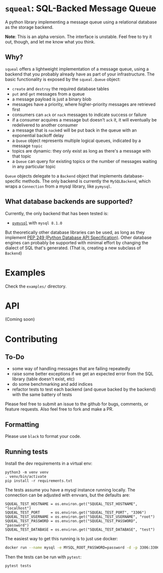 # `squeal`: SQL-Backed Message Queue

A python library implementing a message queue using a relational database as the storage backend.

**Note**: This is an alpha version.  The interface is unstable.  Feel free to try it out, though, and let me know what you think.

## Why?

`squeal` offers a lightweight implementation of a message queue, using a backend that you probably already have as part of your infrastructure.  The basic functionality is exposed by the `squeal.Queue` object:

* `create` and `destroy` the required database tables
* `put` and `get` messages from a queue
* a message payload is just a binary blob
* messages have a priority, where higher-priority messages are retrieved first
* consumers can `ack` or `nack` messages to indicate success or failure
* if a consumer acquires a message but doesn't `ack` it, it will eventually be redelivered to another consumer
* a message that is `nack`ed will be put back in the queue with an exponential backoff delay
* a `Queue` object represents multiple logical queues, indicated by a message `topic`
* topics are dynamic: they only exist as long as there's a message with that topic
* a `Queue` can query for existing topics or the number of messages waiting in any particular topic

`Queue` objects delegate to a `Backend` object that implements database-specific methods.  The only backend is currently the `MySQLBackend`, which wraps a `Connection` from a mysql library, like `pymysql`.

## What database backends are supported?

Currently, the only backend that has been tested is:

* [`pymysql`](https://github.com/PyMySQL/PyMySQL) with `mysql 8.1.0`

But theoretically other database libraries can be used, as long as they implement [PEP 249 (Python Database API Specification)](https://peps.python.org/pep-0249/).  Other database engines can probably be supported with minimal effort by changing the dialect of SQL that's generated.  (That is, creating a new subclass of `Backend`)

# Examples
Check the `examples/` directory.

# API
(Coming soon)

# Contributing

## To-Do
* some way of handling messages that are failing repeatedly
* raise some better exceptions if we get an expected error from the SQL library (table doesn't exist, etc)
* do some benchmarking and add indices
* refactor tests to test each backend (and queue backed by the backend) with the same battery of tests

Please feel free to submit an issue to the github for bugs, comments, or feature requests.  Also feel free to fork and make a PR.

## Formatting
Please use `black` to format your code.

## Running tests
Install the dev requirements in a virtual env:
```python3
python3 -m venv venv
. venv/bin/activate
pip install -r requirements.txt
```

The tests assume you have a mysql instance running locally.  The connection can be adjusted with envvars, but the defaults are:
```python3
SQUEAL_TEST_HOSTNAME = os.environ.get("SQUEAL_TEST_HOSTNAME", "localhost")
SQUEAL_TEST_PORT     = os.environ.get("SQUEAL_TEST_PORT", "3306")
SQUEAL_TEST_USERNAME = os.environ.get("SQUEAL_TEST_USERNAME", "root")
SQUEAL_TEST_PASSWORD = os.environ.get("SQUEAL_TEST_PASSWORD", "password")
SQUEAL_TEST_DATABASE = os.environ.get("SQUEAL_TEST_DATABASE", "test")
```

The easiest way to get this running is to just use docker:
```bash
docker run --name mysql -e MYSQL_ROOT_PASSWORD=password -d -p 3306:3306 mysql:8.1.0
```

Then the tests can be run with `pytest`:
```bash
pytest tests
```
